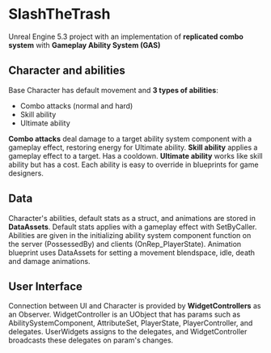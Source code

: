 ﻿<h1>SlashTheTrash</h1>
Unreal Engine 5.3 project with an implementation of <b>replicated combo system</b> with <b>Gameplay Ability System (GAS)</b> 
<h2>Character and abilities</h2>
Base Character has default movement and <b>3 types of abilities</b>:
<ul>
<li>Combo attacks (normal and hard)</li>
<li>Skill ability</li>
<li>Ultimate ability</li>
</ul>
<b>Combo attacks</b> deal damage to a target ability system component with a gameplay effect, restoring energy for Ultimate ability. <b>Skill ability</b> applies a gameplay effect to a target. Has a cooldown. <b>Ultimate ability</b> works like skill ability but has a cost. Each ability is easy to override in blueprints for game designers.
<h2>Data</h2>
Character's abilities, default stats as a struct, and animations are stored in <b>DataAssets</b>. Default stats applies with a gameplay effect with SetByCaller. Abilities are given in the initializing ability system component function on the server (PossessedBy) and clients (OnRep_PlayerState). Animation blueprint uses DataAssets for setting a movement blendspace, idle, death and damage animations.
<h2>User Interface</h2>
Connection between UI and Character is provided by <b>WidgetControllers</b> as an Observer. WidgetController is an UObject that has params such as AbilitySystemComponent, AttributeSet, PlayerState, PlayerController, and delegates. UserWidgets assigns to the delegates, and WidgetController broadcasts these delegates on param's changes.
